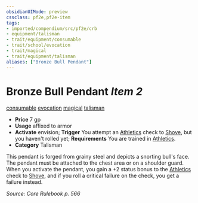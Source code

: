```yaml
---
obsidianUIMode: preview
cssclass: pf2e,pf2e-item
tags:
- imported/compendium/src/pf2e/crb
- equipment/talisman
- trait/equipment/consumable
- trait/school/evocation
- trait/magical
- trait/equipment/talisman
aliases: ["Bronze Bull Pendant"]
---
```

# Bronze Bull Pendant *Item 2*  
[consumable](consumable.md)  [evocation](evocation.md)  [magical](magical.md)  [talisman](talisman.md)  

- **Price** 7 gp
- **Usage** affixed to armor
- **Activate** envision; **Trigger** You attempt an [Athletics](../../skills.md#Athletics) check to [Shove](rules/actions/shove.md), but you haven't rolled yet; **Requirements** You are trained in [Athletics](../../skills.md#Athletics).
- **Category** Talisman

This pendant is forged from grainy steel and depicts a snorting bull's face. The pendant must be attached to the chest area or on a shoulder guard. When you activate the pendant, you gain a +2 status bonus to the [Athletics](../../skills.md#Athletics) check to [Shove](rules/actions/shove.md), and if you roll a critical failure on the check, you get a failure instead.

*Source: Core Rulebook p. 566*